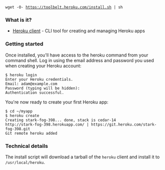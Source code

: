<p class="download">
    <code><span>wget -O- <a href="/install.sh">https://toolbelt.heroku.com/install.sh</a> | sh</span></code>
</p>

### What is it?

* [Heroku client](http://github.com/heroku/heroku) - CLI tool for creating and managing Heroku apps

### Getting started

Once installed, you'll have access to the heroku command from your command shell. Log in using the email address and password you used when creating your Heroku account:

    $ heroku login
    Enter your Heroku credentials.
    Email: adam@example.com
    Password (typing will be hidden):
    Authentication successful.

You're now ready to create your first Heroku app:

    $ cd ~/myapp
    $ heroku create
    Creating stark-fog-398... done, stack is cedar-14
    http://stark-fog-398.herokuapp.com/ | https://git.heroku.com/stark-fog-398.git
    Git remote heroku added

### Technical details

The install script will download a tarball of the `heroku` client and install it to `/usr/local/heroku`.
